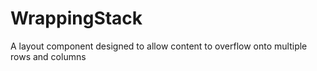 # WrappingStack
A layout component designed to allow content to overflow onto multiple rows and columns

